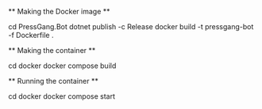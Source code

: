 ** Making the Docker image **

cd PressGang.Bot
dotnet publish -c Release
docker build -t pressgang-bot -f Dockerfile .

** Making the container **

cd docker
docker compose build

** Running the container **

cd docker
docker compose start


